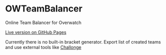 # OWTeamBalancer
Online Team Balancer for Overwatch

[Live version on GitHub Pages](https://azurekn1ght.github.io/OWTeamBalancer/)

Currently there is no built-in bracket generator. Export list of created teams and use external tools like [Challonge](https://challonge.com)